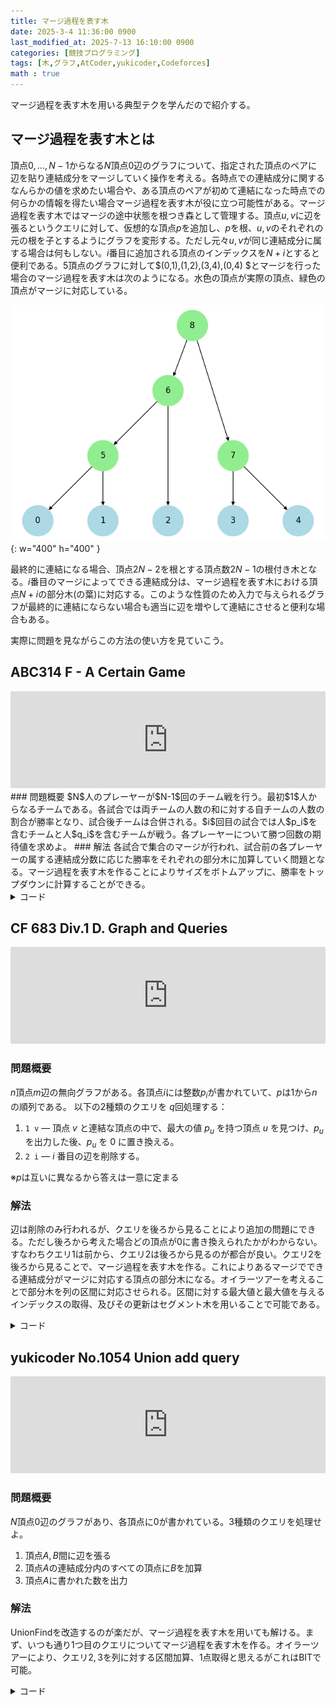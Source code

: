 ```yaml
---
title: マージ過程を表す木
date: 2025-3-4 11:36:00 0900
last_modified_at: 2025-7-13 16:10:00 0900
categories: [競技プログラミング]
tags: [木,グラフ,AtCoder,yukicoder,Codeforces]
math : true
---
```

<!-- 
コード例
<details markdown="1"><summary>コード</summary>
</details>
 -->

マージ過程を表す木を用いる典型テクを学んだので紹介する。
## マージ過程を表す木とは
頂点$0,\dots,N-1$からなる$N$頂点$0$辺のグラフについて、指定された頂点のペアに辺を貼り連結成分をマージしていく操作を考える。各時点での連結成分に関するなんらかの値を求めたい場合や、ある頂点のペアが初めて連結になった時点での何らかの情報を得たい場合マージ過程を表す木が役に立つ可能性がある。マージ過程を表す木ではマージの途中状態を根つき森として管理する。頂点$u,v$に辺を張るというクエリに対して、仮想的な頂点$p$を追加し、$p$を根、$u,v$のそれぞれの元の根を子とするようにグラフを変形する。ただし元々$u,v$が同じ連結成分に属する場合は何もしない。$i$番目に追加される頂点のインデックスを$N+i$とすると便利である。$5$頂点のグラフに対して$(0,1),(1,2),(3,4),(0,4) $とマージを行った場合のマージ過程を表す木は次のようになる。水色の頂点が実際の頂点、緑色の頂点がマージに対応している。

![tree of merging process](/assets/articles/2025-02-24-tree.png){: w="400" h="400" }

最終的に連結になる場合、頂点$2N-2$を根とする頂点数$2N-1$の根付き木となる。$i$番目のマージによってできる連結成分は、マージ過程を表す木における頂点$N+i$の部分木(の葉)に対応する。このような性質のため入力で与えられるグラフが最終的に連結にならない場合も適当に辺を増やして連結にさせると便利な場合もある。

実際に問題を見ながらこの方法の使い方を見ていこう。

## ABC314 F - A Certain Game
<iframe class="hatenablogcard" style="width:100%;height:155px;max-width:680px" src="https://hatenablog-parts.com/embed?url=https://atcoder.jp/contests/abc314/tasks/abc314_f" width="300" height="150" frameborder="0" scrolling="no"></iframe>
### 問題概要
$N$人のプレーヤーが$N-1$回のチーム戦を行う。最初$1$人からなるチームである。各試合では両チームの人数の和に対する自チームの人数の割合が勝率となり、試合後チームは合併される。$i$回目の試合では人$p_i$を含むチームと人$q_i$を含むチームが戦う。各プレーヤーについて勝つ回数の期待値を求めよ。
### 解法
各試合で集合のマージが行われ、試合前の各プレーヤーの属する連結成分数に応じた勝率をそれぞれの部分木に加算していく問題となる。マージ過程を表す木を作ることによりサイズをボトムアップに、勝率をトップダウンに計算することができる。
<details markdown="1"><summary>コード</summary>
```cpp
#include "template.hpp"
#include "data_structure/union-find.hpp"
#include <atcoder/modint>
using mint = atcoder::modint998244353;
template <class T>
pair<vector<vector<T>>, vector<T>>
tree_of_merging_process(int n, vector<pair<T, T>> &edges) {
    vector<vector<T>> res(2 * n - 1);
    vector<T> par(2 * n - 1);
    iota(begin(par), end(par), 0);
    UnionFind dsu(n);
    int aux = n; // マージする際親とする仮の頂点
    for(auto [i, j] : edges) {
        i = dsu.leader(i), j = dsu.leader(j);
        if(i == j)
            continue;
        res[aux].emplace_back(par[i]);
        res[aux].emplace_back(par[j]);
        par[dsu.merge(i, j)] = aux++;
    }
    rep(i, n, 2 * n - 1) for(auto j : res[i]) par[j] = i;
    return {res, par};
}
void solve() {
    INT(n);
    vector<pair<int, int>> edges(n);
    rep(i, n - 1) {
        INT(p, q);
        edges[i] = {--p, --q};
    }
    auto [g, par] = tree_of_merging_process(n, edges);
    vector<int> sz(2 * n - 1, 1);
    rep(i, n, 2 * n - 1) {
        sz[i] = 0;
        for(auto j : g[i])
            sz[i] += sz[j];
    }
    vector<mint> ans(2 * n - 1, 0);
    for(int i = 2 * n - 3; i >= 0; i--) {
        ans[i] += mint(sz[i]) / sz[par[i]];
        for(auto j : g[i])
            ans[j] += ans[i];
    }
    rep(i, n) cout << ans[i].val() << " \n"[i + 1 == n];
}
int main() {
    ios::sync_with_stdio(false);
    std::cin.tie(nullptr);
    solve();
}
```
</details>

## CF 683 Div.1 D. Graph and Queries
<iframe class="hatenablogcard" style="width:100%;height:155px;max-width:680px" src="https://hatenablog-parts.com/embed?url=https://codeforces.com/contest/1416/problem/D" width="300" height="150" frameborder="0" scrolling="no"></iframe>

### 問題概要
$n$頂点$m$辺の無向グラフがある。各頂点$i$には整数$p_i$が書かれていて、$p$は$1$から$n$の順列である。
以下の2種類のクエリを $q$回処理する：  

1. `1 v` — 頂点 $v$ と連結な頂点の中で、最大の値 $p_u$ を持つ頂点 $u$ を見つけ、$p_u$ を出力した後、$p_u$ を $0$ に置き換える。  
2. `2 i` — $i$ 番目の辺を削除する。  

※$p$は互いに異なるから答えは一意に定まる

### 解法
辺は削除のみ行われるが、クエリを後ろから見ることにより追加の問題にできる。ただし後ろから考えた場合どの頂点が$0$に書き換えられたかがわからない。すなわちクエリ$1$は前から、クエリ$2$は後ろから見るのが都合が良い。クエリ$2$を後ろから見ることで、マージ過程を表す木を作る。これによりあるマージでできる連結成分がマージに対応する頂点の部分木になる。オイラーツアーを考えることで部分木を列の区間に対応させられる。区間に対する最大値と最大値を与えるインデックスの取得、及びその更新はセグメント木を用いることで可能である。

<details markdown = "1"><summary>コード</summary>
```cpp
#include "data_structure/segtree.hpp"
#include "tree/euler-tour.hpp"
#include <atcoder/dsu>
P op(P p, P q) {
    return p.first > q.first ? p : q;
}
P e() {
    return {-1, -1};
}
void solve() {
    INT(n, m, q);
    vector<int> p(n);
    input(p);
    vector<int> a(m), b(m);
    rep(i, m) {
        input(a[i], b[i]);
        --a[i], --b[i];
    }
    atcoder::dsu dsu(2 * n);
    vl par(2 * n);
    vll chil(2 * n);
    iota(all(par), 0);
    ll cur = n;
    vector<P> qs(q);
    vector<bool> not_q(m, true);
    rep(i, q) {
        LL(flag, v);
        --v;
        qs[i] = P(flag, v);
        if(flag == 2)
            not_q[v] = false;
    }
    auto merge = [&](int id) {
        ll x = dsu.leader(a[id]), y = dsu.leader(b[id]);
        if(x == y)
            return;
        chil[cur].push_back(par[x]);
        chil[cur].push_back(par[y]);
        par[x] = par[y] = cur++;
        dsu.merge(x, y);
    };
    rep(i, m) if(not_q[i]) {
        merge(i);
    }

    for(int i = q - 1; i; i--) {
        auto [flag, v] = qs[i];
        if(flag == 1) {
            qs[i].first = par[dsu.leader(v)];
        } else {
            qs[i].first = -1;
            merge(qs[i].second);
        }
    }
    rep(i, n) {
        chil[cur].push_back(par[dsu.leader(i)]);
    }
    ranges::sort(chil[cur]);
    chil[cur].erase(unique(all(chil[cur])), end(chil[cur]));
    EulerTour et(chil, cur);
    segtree<P, op, e> seg(et.out[cur]);
    rep(i, n) {
        seg.set(et.in[i], {p[i], et.in[i]});
    }
    rep(i, q) {
        if(qs[i].first == -1)
            continue;
        ll time = qs[i].first;
        auto val = seg.prod(et.in[time], et.out[time]);
        print(max(0ll, val.first));
        if(val.second != -1)
            seg.set(val.second, e());
    }
}
int main() {
    ios::sync_with_stdio(false);
    std::cin.tie(nullptr);
    cout << std::setprecision(16);
    solve();
}
```
</details>

## ABC394 G - Dense Buildings

<iframe class="hatenablogcard" style="width:100%;height:155px;max-width:680px" src="https://hatenablog-parts.com/embed?url=https://atcoder.jp/contests/abc394/tasks/abc394_g" width="300" height="150" frameborder="0" scrolling="no"></iframe>

### 問題概要
$H\times W$に仕切られた区画がある。上から$i$番目、左から$j$番目の区画には$F_{i,j}$階建てのビルがある。ビルのある階にいるとき、次の移動ができる。
- 同じビルの1つ上または下の階に階段を使って移動する
- 上下左右に隣り合うビルの同じ階に移動する

但し存在しない階には移動できない。
$Q$個のクエリに答えよ。
> 区画$(A,B)$にあるビルの$Y$階から区画$(C,D)$にあるビルの$Z$階に移動するとき、階段を使う回数の最小値を求めよ。

### 解法

区画$(A,B)$のビルの$F_{A,B}$階から区画$(C,D)$のビルの$F_{C,D}$階に移動する際に通る階数の最小値の最大値を$M_{(A,B),(C,D)}$とする。$(A,B)$の$Y$階から$(C,D)$の$Z$階へ移動するには$X=$$\min(Y,Z,M_{(A,B),(C,D)})$階を通る必要があり、逆に$Y+Z-2X$回階段を使うことで移動できることが分かる。

従って任意のビル間について上記の$M$を求められればよいが、これは次のように可能である。初め全てのビルは独立であるとする。そしてすべての隣り合うビルのペア$i,j$について$\min(F_i,F_j)$が大きい順にビル$i,j$をマージしていき、マージ過程を表す木を作成する。ここで$i,j$のマージに対応する仮想的な頂点に重み$\min(F_i,F_j)$をもたせる。このとき、任意の(隣り合うとは限らない)ビル$i,j$について$M_{i,j}$はマージ過程を表す木における頂点$i,j$のLCAの重みと一致する。LCAはオイラーツアーとRMQなどで求められる。従って問題が解けた。

<details markdown="1"><summary>コード</summary>
```cpp
#include "data_structure/union-find.hpp"
#include "template.hpp"
#include "tree/euler-tour.hpp"
void solve() {
    INT(h, w);
    int n = h * w;
    vector<int> f(2 * n - 1);
    using T = tuple<int, int, int>;
    vector<T> edge;
    rep(i, h) {
        rep(j, w) {
            int cur = i * w + j;
            cin >> f[cur];
            if(i)
                edge.emplace_back(min(f[cur - w], f[cur]), cur - w, cur);
            if(j)
                edge.emplace_back(min(f[cur - 1], f[cur]), cur - 1, cur);
        }
    }
    ranges::sort(edge, greater<T>());
    vector chil(2 * n - 1, vector<int>());
    vector<int> par(2 * n - 1);
    iota(begin(par), end(par), 0);
    UnionFind uf(n);
    int aux = n;
    for(auto [c, i, j] : edge) {
        i = uf.leader(i), j = uf.leader(j);
        if(i == j)
            continue;
        f[aux] = c;
        chil[aux].emplace_back(par[i]);
        chil[aux].emplace_back(par[j]);
        par[uf.merge(i, j)] = aux++;
    }
    EulerTour et(chil, aux - 1);
    INT(q);
    rep(i, q) {
        INT(a, b, y, c, d, z);
        --a, --b, --c, --d;
        int lca = et.lca(a * w + b, c * w + d);
        int mini = min({y, z, f[lca]});
        print(y + z - 2 * mini);
    }
}

int main() {
    ios::sync_with_stdio(false);
    std::cin.tie(nullptr);
    solve();
}
```
</details>

## yukicoder No.1054 Union add query
<iframe class="hatenablogcard" style="width:100%;height:155px;max-width:680px" src="https://hatenablog-parts.com/embed?url=https://yukicoder.me/problems/no/1054" width="300" height="150" frameborder="0" scrolling="no"></iframe>

### 問題概要
$N$頂点$0$辺のグラフがあり、各頂点に$0$が書かれている。$3$種類のクエリを処理せよ。
1. 頂点$A,B$間に辺を張る
2. 頂点$A$の連結成分内のすべての頂点に$B$を加算
3. 頂点$A$に書かれた数を出力

### 解法
UnionFindを改造するのが楽だが、マージ過程を表す木を用いても解ける。まず、いつも通り$1$つ目のクエリについてマージ過程を表す木を作る。オイラーツアーにより、クエリ$2,3$を列に対する区間加算、$1$点取得と思えるがこれはBITで可能。

<details markdown="1"><summary>コード</summary>
```cpp
#include "data_structure/union-find.hpp"
#include "template.hpp"
#include <atcoder/fenwicktree>
struct query {
    ll t, a, b;
    ll id;
};
void solve() {
    LL(n, q);
    vl p(2 * n - 1);
    iota(all(p), 0);
    vll c(2 * n - 1);
    vector<query> vq(q);
    ll aux = n;
    UnionFind uf(n);
    auto merge = [&](ll a, ll b) {
        a = uf.leader(a), b = uf.leader(b);
        if(a == b)
            return;
        c[aux].push_back(p[a]);
        c[aux].push_back(p[b]);
        p[uf.merge(a, b)] = aux++;
    };
    rep(i, q) {
        LL(t, a, b);
        --a;
        if(t == 1) {
            b--;
            merge(a, b);
        }
        vq[i] = query(t, a, b, p[uf.leader(a)]);
    }
    rep(i, 1, n) merge(0, i);
    atcoder::fenwick_tree<ll> fw(n + 1);
    vl in(2 * n - 1), out(2 * n - 1);
    ll time = 0;
    auto dfs = [&](auto &&dfs, ll cur) -> void {
        in[cur] = time;
        if(cur < n)
            time++;
        for(auto nex : c[cur])
            dfs(dfs, nex);
        out[cur] = time;
    };
    dfs(dfs, 2 * n - 2);
    for(auto qi : vq) {
        if(qi.t == 1)
            continue;
        else if(qi.t == 2) {
            ll idx = qi.id;
            fw.add(in[idx], qi.b);
            fw.add(out[idx], -qi.b);
        } else {
            print(fw.sum(0, in[qi.a] + 1));
        }
    }
}

int main() {
    ios::sync_with_stdio(false);
    std::cin.tie(nullptr);
    solve();
}
```
</details>

## 他の問題
<iframe class="hatenablogcard" style="width:100%;height:155px;max-width:680px" src="https://hatenablog-parts.com/embed?url=https://oj.uz/problem/view/IOI18_werewolf" width="300" height="150" frameborder="0" scrolling="no"></iframe>
[ここ](https://scrapbox.io/Kodaman/IOI_2018_day1_-_Werewolf)に解説とコードのリンクがある
<iframe class="hatenablogcard" style="width:100%;height:155px;max-width:680px" src="https://hatenablog-parts.com/embed?url=https://atcoder.jp/contests/cf17-tournament-round3-open/tasks/asaporo2_e" width="300" height="150" frameborder="0" scrolling="no"></iframe>
トップダウンに和を取る
<iframe class="hatenablogcard" style="width:100%;height:155px;max-width:680px" src="https://hatenablog-parts.com/embed?url=https://atcoder.jp/contests/code-thanks-festival-2017/tasks/code_thanks_festival_2017_h" width="300" height="150" frameborder="0" scrolling="no"></iframe>
LCAを使う
<iframe class="hatenablogcard" style="width:100%;height:155px;max-width:680px" src="https://hatenablog-parts.com/embed?url=https://atcoder.jp/contests/abc372/tasks/abc372_e" width="300" height="150" frameborder="0" scrolling="no"></iframe>
$K$についての制約を除いた問題が、マージ過程を表す木を考えることにより部分木についてのクエリに帰着できる。[解説](https://atcoder.jp/contests/abc372/editorial/10968)を参照せよ。

## 参考

<iframe 
  class="hatenablogcard"
  style="width:100%;height:155px;max-width:680px"
  src="https://hatenablog-parts.com/embed?url=https://drken1215.hatenablog.com/entry/2020/12/26/180000"
  width="300"
  height="150"
  frameborder="0"
  scrolling="no"
></iframe>
<iframe class="hatenablogcard" style="width:100%;height:155px;max-width:680px" src="https://hatenablog-parts.com/embed?url=https://nyaannyaan.github.io/library/tree/process-of-merging-tree.hpp" width="300" height="150" frameborder="0" scrolling="no"></iframe>
<!-- https://x.com/SSRS_cp/status/1463858165779341319 そういうう問題？ -->

<blockquote class="twitter-tweet"><p lang="ja" dir="ltr">Union Sets <a href="https://t.co/phnbNZyz3T">https://t.co/phnbNZyz3T</a><br>Union add query (想定ではない) <a href="https://t.co/fnTr1KoxvC">https://t.co/fnTr1KoxvC</a><br>Black Cats Deployment <a href="https://t.co/vJMJcA4XfV">https://t.co/vJMJcA4XfV</a><br>Graph and Queries <a href="https://t.co/5SBgU8Xhe2">https://t.co/5SBgU8Xhe2</a></p>&mdash; SSRS (@SSRS_cp) <a href="https://twitter.com/SSRS_cp/status/1463858165779341319?ref_src=twsrc%5Etfw">November 25, 2021</a></blockquote> <script async src="https://platform.twitter.com/widgets.js" charset="utf-8"></script>

